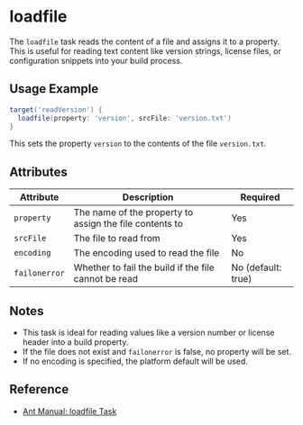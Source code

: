 # loadfile

The `loadfile` task reads the content of a file and assigns it to a property. This is useful for reading text content like version strings, license files, or configuration snippets into your build process.

## Usage Example

```groovy
target('readVersion') {
  loadfile(property: 'version', srcFile: 'version.txt')
}
```

This sets the property `version` to the contents of the file `version.txt`.

## Attributes

| Attribute     | Description                                                    | Required |
|---------------|----------------------------------------------------------------|----------|
| `property`     | The name of the property to assign the file contents to        | Yes      |
| `srcFile`      | The file to read from                                          | Yes      |
| `encoding`     | The encoding used to read the file                             | No       |
| `failonerror`  | Whether to fail the build if the file cannot be read           | No (default: true) |

## Notes

- This task is ideal for reading values like a version number or license header into a build property.
- If the file does not exist and `failonerror` is false, no property will be set.
- If no encoding is specified, the platform default will be used.

## Reference

- [Ant Manual: loadfile Task](https://ant.apache.org/manual/Tasks/loadfile.html)
